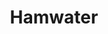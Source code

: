 ---
layout: default
title: Hamwater
permalink: /hamwater/
id: blog
lead_text: Someday, I'll understand soup. 
---